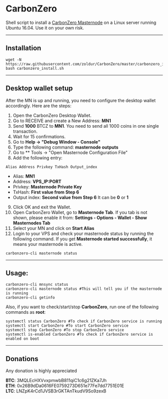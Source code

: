 # CarbonZero
Shell script to install a [CarbonZero Masternode]() on a Linux server running Ubuntu 16.04. Use it on your own risk.
***

## Installation
```
wget -N https://raw.githubusercontent.com/zoldur/CarbonZero/master/carbonzero_install.sh
bash carbonzero_install.sh
```
***

## Desktop wallet setup

After the MN is up and running, you need to configure the desktop wallet accordingly. Here are the steps:
1. Open the CarbonZero Desktop Wallet.
2. Go to RECEIVE and create a New Address: **MN1**
3. Send **1000** BTCZ to **MN1**. You need to send all 1000 coins in one single transaction.
4. Wait for 15 confirmations.
5. Go to **Help -> "Debug Window - Console"**
6. Type the following command: **masternode outputs**
7. Go to  ** Tools -> "Open Masternode Configuration File"
8. Add the following entry:
```
Alias Address Privkey TxHash Output_index
```
* Alias: **MN1**
* Address: **VPS_IP:PORT**
* Privkey: **Masternode Private Key**
* TxHash: **First value from Step 6**
* Output index:  **Second value from Step 6** It can be **0** or **1**
9. Click OK and exit the Wallet.
10. Open CarbonZero Wallet, go to **Masternode Tab**. If you tab is not shown, please enable it from: **Settings - Options - Wallet - Show Masternodes Tab**
11. Select your MN and click on **Start Alias**
12. Login to your VPS and check your masternode status by running the following command. If you get **Masternode started successfully**, it means your masternode is active.
```
carbonzero-cli masternode status
```
***

## Usage:
```
carbonzero-cli mnsync status
carbonzero-cli masternode status #This will tell you if the masternode is running
carbonzero-cli getinfo
```
Also, if you want to check/start/stop **CarbonZero**, run one of the following commands as **root**:

```
systemctl status CarbonZero #To check if CarbonZero service is running
systemctl start CarbonZero #To start CarbonZero service
systemctl stop CarbonZero #To stop CarbonZero service
systemctl is-enabled CarbonZero #To check if CarbonZero service is enabled on boot
```
***


## Donations

Any donation is highly appreciated

**BTC**: 3MQLEcHXVvxpmwbB811qiC1c6g21ZKa7Jh  
**ETH**: 0x26B9dDa0616FE0759273D651e77Fe7dd7751E01E  
**LTC**: LNZpK4rCd1JVSB3rGKTAnTkudV9So9zexB  

